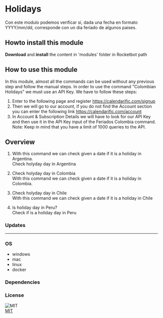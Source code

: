 



# Holidays
  
Con este modulo podemos verificar si, dada una fecha en formato YYYY/mm/dd, corresponde con un dia feriado de algunos 
paises.  

## Howto install this module
  
__Download__ and __install__ the content in 'modules' folder in Rocketbot path
## How to use this module
  
In this module, almost all the commands can be used without any previous step and follow the manual steps. In order to use the command "Colombian Holidays" we must use an API Key. We have to follow these steps:
1. Enter to the following page and register https://calendarific.com/signup
2. Then we will go to our account, if you do not find the Account section you can enter the following link https://calendarific.com/account
3. In Account & Subscription Details we will have to look for our API Key and then use it in the API Key input of the Feriados Colombia command.
Note: Keep in mind that you have a limit of 1000 queries to the API.

## Overview


1. With this command we can check given a date if it is a holiday in Argentina.  
Check holyday day in Argentina

2. Check holyday day in Colombia  
With this command we can check given a date if it is a holiday in Colombia.

3. Check holyday day in Chile  
With this command we can check given a date if it is a holiday in Chile

4. Is holiday day in Peru?  
Check if is a holiday day in Peru
### Updates


----
### OS

- windows
- mac
- linux
- docker

### Dependencies

### License
  
![MIT](https://camo.githubusercontent.com/107590fac8cbd65071396bb4d04040f76cde5bde/687474703a2f2f696d672e736869656c64732e696f2f3a6c6963656e73652d6d69742d626c75652e7376673f7374796c653d666c61742d737175617265)  
[MIT](http://opensource.org/licenses/mit-license.ph)